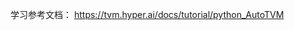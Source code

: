 <!--
 * @Descripttion: 
 * @version: 
 * @Author: ***
 * @Date: 2024-06-13 17:15:15
 * @LastEditors: gengyou.lu
 * @LastEditTime: 2024-06-13 17:15:16
-->
学习参考文档： https://tvm.hyper.ai/docs/tutorial/python_AutoTVM

